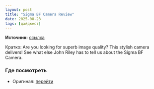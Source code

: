 ```yaml
---
layout: post
title: "Sigma BF Camera Review"
date: 2025-08-23
tags: [дайджест]
---
```


**Источник:** [ссылка](https://www.ephotozine.com/article/sigma-bf-camera-review-37263)

Кратко: Are you looking for superb image quality? This stylish camera delivers! See what else John Riley has to tell us about the Sigma BF Camera.

### Где посмотреть
- Оригинал: [перейти]({link})
